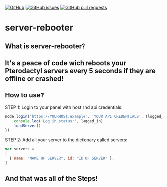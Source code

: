 [![GitHub](https://img.shields.io/github/license/EiskalterFreund/nodeactyl-v1-support)](https://github.com/EiskalterFreund/server-rebooter/blob/main/LICENSE)
[![GitHub issues](https://img.shields.io/github/issues/EiskalterFreund/nodeactyl-v1-support)](https://github.com/EiskalterFreund/server-rebooter/issues)
[![GitHub pull requests](https://img.shields.io/github/issues-pr/EiskalterFreund/nodeactyl-v1-support)](https://github.com/EiskalterFreund/server-rebooter/pulls)
# server-rebooter

What is server-rebooter?
----------------------------------------------------------------------------------------------------

It's a peace of code wich reboots your Pterodactyl servers every 5 seconds if they are offline or
crashed!
----------------------------------------------------------------------------------------------------

How to use?
----------------------------------------------------------------------------------------------------
STEP 1:
Login to your panel with host and api credentials:
```javascript
node.login('https://YOURHOST.example', 'YOUR API CREDENTIALS', (logged_in, msg) => {
    console.log('Log in status:', logged_in)
    loadServer()
})
```

STEP 2:
Add all your server to the dictionary called servers:
```javascript
var servers =
[
  { name: "NAME OF SERVER", id: "ID OF SERVER" },
]
```

And that was all of the Steps!
---------------------------------------------------------------------------------------------------
